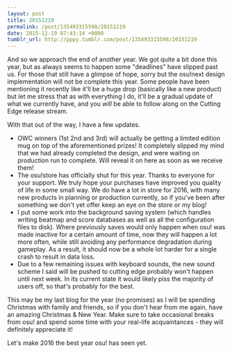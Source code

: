 ```yaml
---
layout: post
title: 20151219
permalink: /post/135493315598/20151219
date: 2015-12-19 07:43:14 +0000
tumblr_url: http://pppy.tumblr.com/post/135493315598/20151219
---
```

And so we approach the end of another year. We got quite a bit done this year, but as always seems to happen some "deadlines" have slipped past us. For those that still have a glimpse of hope, sorry but the osu!next design implementation will not be complete this year. Some people have been mentioning it recently like it'll be a huge drop (basically like a new product) but let me stress that as with everything I do, it'll be a gradual update of what we currently have, and you *will* be able to follow along on the Cutting Edge release stream.

With that out of the way, I have a few updates.

- OWC winners (1st 2nd and 3rd) will actually be getting a limited edition mug on top of the aforementioned prizes! It completely slipped my mind that we had already completed the design, and were waiting on production run to complete. Will reveal it on here as soon as we receive them!
- The osu!store has officially shut for this year. Thanks to everyone for your support. We truly hope your purchases have improved you quality of life in some small way. We do have a lot in store for 2016, with many new products in planning or production currently, so if you've been after something we don't yet offer keep an eye on the store or my blog!
- I put some work into the background saving system (which handles writing beatmap and score databases as well as all the configuration files to disk). Where previously saves would only happen when osu! was made inactive for a certain amount of time, now they will happen a lot more often, while still avoiding any performance degradation during gameplay. As a result, it should now be a whole lot harder for a single crash to result in data loss.
- Due to a few remaining issues with keyboard sounds, the new sound scheme I said will be pushed to cutting edge probably won't happen until next week. In its current state it would likely piss the majority of users off, so that's probably for the best.

This may be my last blog for the year (no promises) as I will be spending Christmas with family and friends, so if you don't hear from me again, have an amazing Christmas & New Year. Make sure to take occasional breaks from osu! and spend some time with your real-life acquaintances - they will definitely appreciate it!

Let's make 2016 the best year osu! has seen yet.